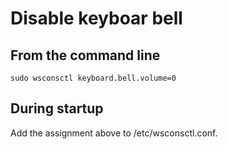 # Disable keyboar bell

## From the command line

~~~
sudo wsconsctl keyboard.bell.volume=0
~~~

## During startup

Add the assignment above to /etc/wsconsctl.conf.

